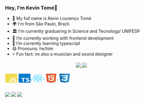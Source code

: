 ### Hey, I'm Kevin Tomé👋

- 👤 My full name is Kevin Lourenço Tomé
- 🌍 I'm from São Paulo, Brazil 
- 🏛️ I'm currently graduaring in Science and Tecnology/ UNIFESP
- 🔭 I’m currently working with frontend development
- 🌱 I’m currently learning typescript
- 😄 Pronouns: he/him
- ⚡ Fun fact: im also a musician and sound designer

<div align="center" style="display: inline_block">
  <a href="https://github.com/KevinTome">
  <img height="180em" src="https://github-readme-stats.vercel.app/api?username=KevinTome&show_icons=true&theme=dracula&include_all_commits=true&count_private=true"/>
  <img height="180em" src="https://github-readme-stats.vercel.app/api/top-langs/?username=KevinTome&layout=compact&langs_count=7&theme=dracula"/>
</div>

<div style="display: inline_block"><br>
  <img align="center" alt="Kevin-Js" height="30" width="40" src="https://raw.githubusercontent.com/devicons/devicon/master/icons/javascript/javascript-plain.svg">
  <img align="center" alt="Kevin-Ts" height="30" width="40" src="https://raw.githubusercontent.com/devicons/devicon/master/icons/typescript/typescript-plain.svg">
  <img align="center" alt="Kevin-React" height="30" width="40" src="https://raw.githubusercontent.com/devicons/devicon/master/icons/react/react-original.svg">
  <img align="center" alt="Kevin-HTML" height="30" width="40" src="https://raw.githubusercontent.com/devicons/devicon/master/icons/html5/html5-original.svg">
  <img align="center" alt="Kevin-CSS" height="30" width="40" src="https://raw.githubusercontent.com/devicons/devicon/master/icons/css3/css3-original.svg">
</div>
 
  ##
  
<div style="margin-top: 30px"> 
  <a href="https://www.instagram.com/keviin_tome" target="_blank"><img src="https://img.shields.io/badge/-Instagram-%23E4405F?style=for-the-badge&logo=instagram&logoColor=white" target="_blank"></a>
  <a href = "mailto:k.tome@unifesp.br"><img src="https://img.shields.io/badge/-Gmail-%23333?style=for-the-badge&logo=gmail&logoColor=white" target="_blank"></a>
  <a href="https://www.linkedin.com/in/kevin-tome" target="_blank"><img src="https://img.shields.io/badge/-LinkedIn-%230077B5?style=for-the-badge&logo=linkedin&logoColor=white" target="_blank"></a> 
 </div>
